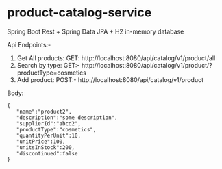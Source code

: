 # product-catalog-service
Spring Boot Rest + Spring Data JPA + H2 in-memory database

Api Endpoints:- 
1. Get All products: GET: http://localhost:8080/api/catalog/v1/product/all
2. Search by type: GET:- http://localhost:8080/api/catalog/v1/product/?productType=cosmetics
3. Add product: POST:- http://localhost:8080/api/catalog/v1/product

Body:
```
{
   "name":"product2",
   "description":"some description",
   "supplierId":"abcd2",
   "productType":"cosmetics",
   "quantityPerUnit":10,
   "unitPrice":100,
   "unitsInStock":200,
   "discontinued":false
}
```